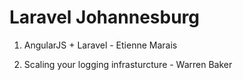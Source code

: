 Laravel Johannesburg
===================

1) AngularJS + Laravel - Etienne Marais

2) Scaling your logging infrasturcture - Warren Baker

